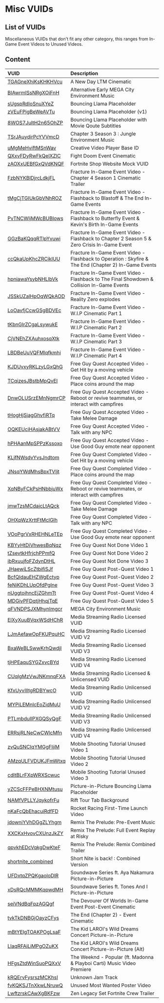 # Misc VUIDs

## List of VUIDs

Miscellaneous VUIDs that don't fit any other category, this ranges from In-Game Event Videos to Unused Videos.

## Content

| VUID                                                 | Description                                                                                          |
| :--------------------------------------------------- | :--------------------------------------------------------------------------------------------------- |
| [TGAGneXhjKsKHKHVcu](blurls/TGAGneXhjKsKHKHVcu.json) | A New Day LTM Cinematic                                                                              |
| [BIAwrmlSsNRgXOiFnH](blurls/BIAwrmlSsNRgXOiFnH.json) | Alternative Early MEGA City Environment Music                                                        |
| [sUgspRdIoSnuXYeZ](blurls/sUgspRdIoSnuXYeZ.json)     | Bouncing Llama Placeholder                                                                           |
| [zVEuFPigBeWeAVTu](blurls/zVEuFPigBeWeAVTu.json)     | Bouncing Llama Placeholder (v1)                                                                      |
| [8WOS7JultH2n65OhZP](blurls/8WOS7JultH2n65OhZP.json) | Bouncing Llama Placeholder with Movie Qoute Subtitles                                                |
| [TSrJAuydirPcYVVmcD](blurls/TSrJAuydirPcYVVmcD.json) | Chapter 3 Season 3 : Jungle Environment Music                                                        |
| [uMgMeHviftMSnWav](blurls/uMgMeHviftMSnWav.json)     | Creative Video Player Base ID                                                                        |
| [QXxvFDyRwFkQelXZlC](blurls/QXxvFDyRwFkQelXZlC.json) | Fight Doom Event Cinematic                                                                           |
| [zAOXxUEBfGxQVdKNQF](blurls/zAOXxUEBfGxQVdKNQF.json) | Fortnite Shop Website Mock VUID                                                                      |
| [FzbNYKBlDjrcLdkjFL](blurls/FzbNYKBlDjrcLdkjFL.json) | Fracture In-Game Event Video - Chapter 4 Season 1 Cinematic Trailer                                  |
| [tMgCjTGIUkGbVNhROZ](blurls/tMgCjTGIUkGbVNhROZ.json) | Fracture In-Game Event Video - Flashback to Blastoff & The End In-Game Events                        |
| [PvTNCWljMWcBUBlows](blurls/PvTNCWljMWcBUBlows.json) | Fracture In-Game Event Video - Flashback to Butterfly Event & Kevin's Birth In-Game Events           |
| [GGzBaKQqqRTlpYvuwi](blurls/GGzBaKQqqRTlpYvuwi.json) | Fracture In-Game Event Video - Flashback to Chapter 2 Season 5 & Zero Crisis In-Game Event           |
| [ccQkaUpKhcZRCikIUU](blurls/ccQkaUpKhcZRCikIUU.json) | Fracture In-Game Event Video - Flashback to Operation : Skyfire & The End (Chapter 2) In-Game Events |
| [hpniawaYsybNHLlbVk](blurls/hpniawaYsybNHLlbVk.json) | Fracture In-Game Event Video - Flashback to The Final Showdown & Collision In-Game Events            |
| [JSSkUZalHpOqWQkAOD](blurls/JSSkUZalHpOqWQkAOD.json) | Fracture In-Game Event Video - Reality Zero explodes                                                 |
| [LoOavfjCcwGSgBDVEc](blurls/LoOavfjCcwGSgBDVEc.json) | Fracture In-Game Event Video - W.I.P Cinematic Part 1                                                |
| [tKbnGIrZCgaLsywukE](blurls/tKbnGIrZCgaLsywukE.json) | Fracture In-Game Event Video - W.I.P Cinematic Part 2                                                |
| [CjVNEhZXAuhxosqXtk](blurls/CjVNEhZXAuhxosqXtk.json) | Fracture In-Game Event Video - W.I.P Cinematic Part 3                                                |
| [LBDBeUuVQFMlqfkmhi](blurls/LBDBeUuVQFMlqfkmhi.json) | Fracture In-Game Event Video - W.I.P Cinematic Part 4                                                |
| [KJDUvxyRKLzyLGxQhG](blurls/KJDUvxyRKLzyLGxQhG.json) | Free Guy Quest Accepted Video - Get Hit by a moving vehicle                                          |
| [TCqizesJBstbMpQvEI](blurls/TCqizesJBstbMpQvEI.json) | Free Guy Quest Accepted Video - Place coins around the map                                           |
| [DnwOLUSrzEMnNgmrCP](blurls/DnwOLUSrzEMnNgmrCP.json) | Free Guy Quest Accepted Video - Reboot or revive teammates, or interact with campfires               |
| [tHogHjSjagGhvfiRTq](blurls/tHogHjSjagGhvfiRTq.json) | Free Guy Quest Accepted Video - Take Melee Damage                                                    |
| [OQKEUciHAsjakABtVV](blurls/OQKEUciHAsjakABtVV.json) | Free Guy Quest Accepted Video - Talk with any NPC                                                    |
| [hPHAanMpSPPzKssoxo](blurls/hPHAanMpSPPzKssoxo.json) | Free Guy Quest Accepted Video - Use Good Guy emote near opponent                                     |
| [KLjfNWsdvYvsJndtom](blurls/KLjfNWsdvYvsJndtom.json) | Free Guy Quest Completed Video - Get Hit by a moving vehicle                                         |
| [JNsqYWdMhsBpxTVIjt](blurls/JNsqYWdMhsBpxTVIjt.json) | Free Guy Quest Completed Video - Place coins around the map                                          |
| [XqNByFCkPsHNbbjuWx](blurls/XqNByFCkPsHNbbjuWx.json) | Free Guy Quest Completed Video - Reboot or revive teammates, or interact with campfires              |
| [jmwTzsMCdajcLtAQck](blurls/jmwTzsMCdajcLtAQck.json) | Free Guy Quest Completed Video - Take Melee Damage                                                   |
| [OHXpWzXrttFtMclGlh](blurls/OHXpWzXrttFtMclGlh.json) | Free Guy Quest Completed Video - Talk with any NPC                                                   |
| [VOoPgrVxRHEHNLeTEp](blurls/VOoPgrVxRHEHNLeTEp.json) | Free Guy Quest Completed Video - Use Good Guy emote near opponent                                    |
| [KBYyHtDiVhwesBqNqz](blurls/KBYyHtDiVhwesBqNqz.json) | Free Guy Quest Not Done Video 1                                                                      |
| [tZsevtkHfrjchPPmfQ](blurls/tZsevtkHfrjchPPmfQ.json) | Free Guy Quest Not Done Video 2                                                                      |
| [ibRxuujfoFZdynDtHL](blurls/ibRxuujfoFZdynDtHL.json) | Free Guy Quest Not Done Video 3                                                                      |
| [JHaewiLScZtbifiSJf](blurls/JHaewiLScZtbifiSJf.json) | Free Guy Quest Post-Quest Video 1                                                                    |
| [BcfQIdauEHZWgEctyp](blurls/BcfQIdauEHZWgEctyp.json) | Free Guy Quest Post-Quest Video 2                                                                    |
| [feNiKDhLUpOfdPglne](blurls/feNiKDhLUpOfdPglne.json) | Free Guy Quest Post-Quest Video 3                                                                    |
| [nUggtoihncEjZGhmTt](blurls/nUggtoihncEjZGhmTt.json) | Free Guy Quest Post-Quest Video 4                                                                    |
| [MDGivPFDqtjHhqjTqE](blurls/MDGivPFDqtjHhqjTqE.json) | Free Guy Quest Post-Quest Video 5                                                                    |
| [qFVNDPSJXMhynlmgcr](blurls/qFVNDPSJXMhynlmgcr.json) | MEGA City Environment Music                                                                          |
| [ElXyXuuBVqxWSdHChR](blurls/ElXyXuuBVqxWSdHChR.json) | Media Streaming Radio Licensed VUID                                                                  |
| [LJmAefawOpFKUPquHC](blurls/LJmAefawOpFKUPquHC.json) | Media Streaming Radio Licensed VUID V2                                                               |
| [BxaWeBLSwwKrhQwdjI](blurls/BxaWeBLSwwKrhQwdjI.json) | Media Streaming Radio Licensed VUID V3                                                               |
| [tjHPEaquSYGZxvcBYd](blurls/tjHPEaquSYGZxvcBYd.json) | Media Streaming Radio Licensed VUID V4                                                               |
| [CUqlgMzVwJNKmnqFXA](blurls/CUqlgMzVwJNKmnqFXA.json) | Media Streaming Radio Licensed & Unlicensed VUID                                                     |
| [KfxUyvIlltgRDBYwcO](blurls/KfxUyvIlltgRDBYwcO.json) | Media Streaming Radio Unlicensed VUID                                                                |
| [MYPiLEMnlcEoZidMuU](blurls/MYPiLEMnlcEoZidMuU.json) | Media Streaming Radio Unlicensed VUID V2                                                             |
| [PTLmbduIlPXGQSyQgF](blurls/PTLmbduIlPXGQSyQgF.json) | Media Streaming Radio Unlicensed VUID V3                                                             |
| [ERRsjRLNeCwCWlcMfn](blurls/ERRsjRLNeCwCWlcMfn.json) | Media Streaming Radio Unlicensed VUID V4                                                             |
| [zvQuSNCIqYMGgFljiM](blurls/zvQuSNCIqYMGgFljiM.json) | Mobile Shooting Tutorial Unused Video 1                                                              |
| [AMzqULFVDUKJFmWtxq](blurls/AMzqULFVDUKJFmWtxq.json) | Mobile Shooting Tutorial Unused Video 2                                                              |
| [cdItBLrFXpWRXScwuc](blurls/cdItBLrFXpWRXScwuc.json) | Mobile Shooting Tutorial Unused Video 3                                                              |
| [yZCScFFPeBHXNMtusu](blurls/yZCScFFPeBHXNMtusu.json) | Picture-in-Picture Bouncing Llama Placeholder                                                        |
| [NAMfVPLLYJqykofrFu](blurls/NAMfVPLLYJqykofrFu.json) | Rift Tour Tab Background                                                                             |
| [nKaFcQbEhacuiRdfFD](blurls/nKaFcQbEhacuiRdfFD.json) | Rocket Racing First-Time Launch Video                                                                |
| [jdowniYVhDGgZLYhgm](blurls/jdowniYVhDGgZLYhgm.json) | Remix The Prelude: Pre-Event Music                                                                   |
| [XXCKxHvovCXUnzJkZY](blurls/XXCKxHvovCXUnzJkZY.json) | Remix The Prelude: Full Event Replay at Risky                                                        |
| [qpvkhEDcVqkgDwKteF](blurls/qpvkhEDcVqkgDwKteF.json) | Remix The Prelude: Remix Combined Trailer                                                            |
| [shortnite_combined](blurls/shortnite_combined.json) | Short Nite is back! : Combined Version                                                               |
| [UFDxtqZPQKgaoloDlR](blurls/UFDxtqZPQKgaoloDlR.json) | Soundwave Series ft. Aya Nakamura Picture-in-Picture                                                 |
| [xDsRQcMMMKqpwdMH](blurls/xDsRQcMMMKqpwdMH.json)     | Soundwave Series ft. Tones And I Picture-in-Picture                                                  |
| [seiVNdBqFpzAGQgf](blurls/seiVNdBqFpzAGQgf.json)     | The Devourer Of Worlds In-Game Event Post-Event Cinematic                                            |
| [tvkTkDNBGjOayzCFys](blurls/tvkTkDNBGjOayzCFys.json) | The End (Chapter 2) - Event Cinematic                                                                |
| [mBtYElgTOAKPOgLsaF](blurls/mBtYElgTOAKPOgLsaF.json) | The Kid LAROI's Wild Dreams Concert Picture-in-Picture                                               |
| [LIaqRFAiLiMPgOZuKX](blurls/LIaqRFAiLiMPgOZuKX.json) | The Kid LAROI's Wild Dreams Concert Picture-in-Picture (Alt)                                         |
| [HFgsZtdWinSuoPQXxV](blurls/HFgsZtdWinSuoPQXxV.json) | The Weeknd - Popular (ft. Madonna & Playboi Carti) Music Video Premiere                              |
| [kRQErvFysrszMCKhsI](blurls/kRQErvFysrszMCKhsI.json) | Unknown Jam Track                                                                                    |
| [fvKQKSJTnXkwLNruwQ](blurls/fvKQKSJTnXkwLNruwQ.json) | Unused Most Wanted Poster Video                                                                      |
| [LwftzrskCAwXgBKFzw](blurls/LwftzrskCAwXgBKFzw.json) | Zen Legacy Set Fortnite Crew Trailer                                                                 |